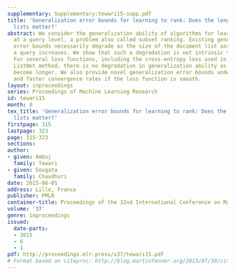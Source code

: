 ```yaml
---
supplementary: Supplementary:tewari15-supp.pdf
title: 'Generalization error bounds for learning to rank: Does the length of document
  lists matter?'
abstract: We consider the generalization ability of algorithms for learning to rank
  at a query level, a problem also called subset ranking. Existing generalization
  error bounds necessarily degrade as the size of the document list associated with
  a query increases. We show that such a degradation is not intrinsic to the problem.
  For several loss functions, including the cross-entropy loss used in the well known
  ListNet method, there is no degradation in generalization ability as document lists
  become longer. We also provide novel generalization error bounds under \ell_1 regularization
  and faster convergence rates if the loss function is smooth.
layout: inproceedings
series: Proceedings of Machine Learning Research
id: tewari15
month: 0
tex_title: 'Generalization error bounds for learning to rank: Does the length of document
  lists matter?'
firstpage: 315
lastpage: 323
page: 315-323
sections: 
author:
- given: Ambuj
  family: Tewari
- given: Sougata
  family: Chaudhuri
date: 2015-06-01
address: Lille, France
publisher: PMLR
container-title: Proceedings of the 32nd International Conference on Machine Learning
volume: '37'
genre: inproceedings
issued:
  date-parts:
  - 2015
  - 6
  - 1
pdf: http://proceedings.mlr.press/v37/tewari15.pdf
# Format based on citeproc: http://blog.martinfenner.org/2013/07/30/citeproc-yaml-for-bibliographies/
---
```

